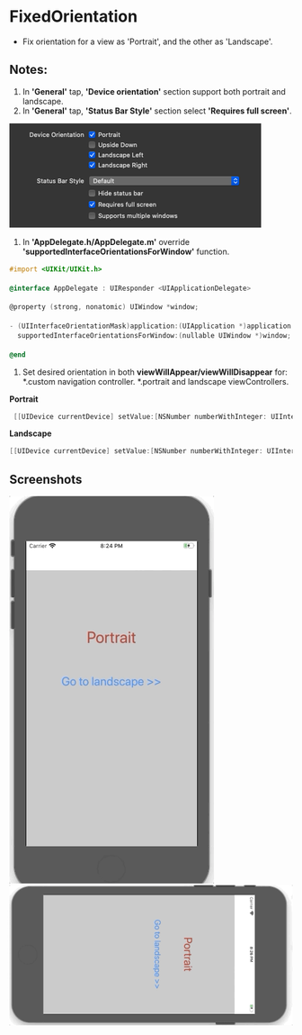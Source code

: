# FixedOrientation

* Fix orientation for a view as 'Portrait', and the other as 'Landscape'.


## Notes:

1. In **'General'** tap, **'Device orientation'** section support both portrait and landscape.
1. In **'General'** tap, **'Status Bar Style'** section select **'Requires full screen'**.

![General tap](images/screenshots/3.png)

1. In **'AppDelegate.h/AppDelegate.m'** override **'supportedInterfaceOrientationsForWindow'** function.

```objective-c
#import <UIKit/UIKit.h>

@interface AppDelegate : UIResponder <UIApplicationDelegate>

@property (strong, nonatomic) UIWindow *window;

- (UIInterfaceOrientationMask)application:(UIApplication *)application
  supportedInterfaceOrientationsForWindow:(nullable UIWindow *)window;

@end

```

1. Set desired orientation in both **viewWillAppear/viewWillDisappear** for: 
  *.custom navigation controller.
  *.portrait and landscape viewControllers.
  
  **Portrait**
  ```objective-c
   [[UIDevice currentDevice] setValue:[NSNumber numberWithInteger: UIInterfaceOrientationPortrait] forKey:@"orientation"];
   ```
   
   **Landscape**
   ```objective-c
   [[UIDevice currentDevice] setValue:[NSNumber numberWithInteger: UIInterfaceOrientationLandscapeLeft] forKey:@"orientation"];
   ```
   
   
  ## Screenshots
  
  ![Portrait](images/screenshots/1.gif) ![Landscape](images/screenshots/2.gif) 
  

